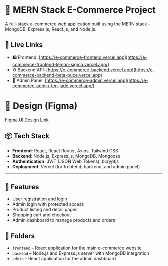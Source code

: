 # 🛒 MERN Stack E-Commerce Project

A full-stack e-commerce web application built using the MERN stack – MongoDB, Express.js, React.js, and Node.js.

## 🔗 Live Links

- 🛍️ Frontend: [https://e-commerce-frontend.vercel.app](https://e-commerce-frontend-lemon-sigma.vercel.app/)
- ⚙️ Backend API: [https://e-commerce-backend.vercel.app](https://e-commerce-backend-beta-puce.vercel.app)
- 🔐 Admin Panel: [https://e-commerce-admin.vercel.app](https://e-commerce-admin-ten-jade.vercel.app/)

# 🎨 Design (Figma)  
[Figma UI Design Link](https://www.figma.com/design/TBe3mud1W5e0a5b3WrCcfe/Forever?node-id=0-1&t=KpS5lJnstUp7rKZ2-1)

## 📦 Tech Stack

- **Frontend**: React, React Router, Axios, Tailwind CSS
- **Backend**: Node.js, Express.js, MongoDB, Mongoose
- **Authentication**: JWT (JSON Web Tokens), bcryptjs
- **Deployment**: Vercel (for frontend, backend, and admin panel)

---

## 🧾 Features

- User registration and login
- Admin login with protected access
- Product listing and detail pages
- Shopping cart and checkout
- Admin dashboard to manage products and orders

## 📁 Folders

- `frontend` – React application for the main e-commerce website
- `backend` – Node.js and Express.js server with MongoDB integration
- `admin` – React application for the admin dashboard

